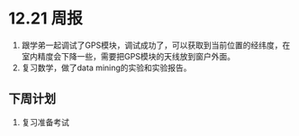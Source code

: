# 12.21 周报

1. 跟学弟一起调试了GPS模块，调试成功了，可以获取到当前位置的经纬度，在室内精度会下降一些，需要把GPS模块的天线放到窗户外面。
2. 复习数学，做了data mining的实验和实验报告。

## 下周计划

1. 复习准备考试